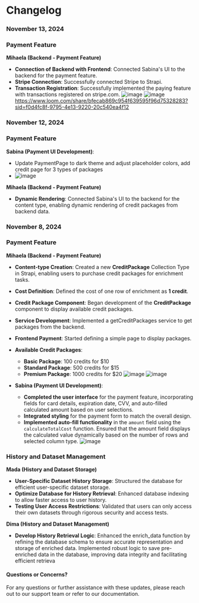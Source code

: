 # Changelog

### November 13, 2024

### Payment Feature
 
**Mihaela (Backend - Payment Feature)**  
  - **Connection of Backend with Frontend**: Connected Sabina's UI to the backend for the payment feature.
  - **Stripe Connection**: Successfully connected Stripe to Strapi.
  - **Transaction Registration**: Successfully implemented the paying feature with transactions registered on stripe.com.
  ![image](https://github.com/user-attachments/assets/3999120a-eefa-4bad-88ef-4144429f42e0)
  ![image](https://github.com/user-attachments/assets/c79bee2c-b1e0-4b51-bc9e-816788540363)
  https://www.loom.com/share/bfecab869c954f639595f96d75328283?sid=f0d4fc8f-9795-4e13-9220-20c540ea4f12


### November 12, 2024

### Payment Feature

**Sabina (Payment UI Development)**:
  - Update PaymentPage to dark theme and adjust placeholder colors, add credit page for 3 types of packages
  - ![image](https://github.com/user-attachments/assets/1fc1a4a1-16e2-43d5-a0bb-0204b4c1bd3b)
 
**Mihaela (Backend - Payment Feature)**  
  - **Dynamic Rendering**: Connected Sabina's UI to the backend for the content type, enabling dynamic rendering of credit packages from backend data.

### November 8, 2024

### Payment Feature

**Mihaela (Backend - Payment Feature)**  
  - **Content-type Creation**: Created a new **CreditPackage** Collection Type in Strapi, enabling users to purchase credit packages for enrichment tasks.
  - **Cost Definition**: Defined the cost of one row of enrichment as **1 credit**.
  - **Credit Package Component**: Began development of the **CreditPackage** component to display available credit packages.
  - **Service Development**: Implemented a getCreditPackages service to get packages from the backend.
  - **Frontend Payment**: Started defining a simple page to display packages.

- **Available Credit Packages**:
  - **Basic Package**: 100 credits for $10
  - **Standard Package**: 500 credits for $15
  - **Premium Package**: 1000 credits for $20
![image](https://github.com/user-attachments/assets/be509220-04c4-484a-8193-61309b280de4)
![image](https://github.com/user-attachments/assets/f12f3d67-9808-4acf-9e73-5235aa64b7be)

- **Sabina (Payment UI Development)**:
  - **Completed the user interface** for the payment feature, incorporating fields for card details, expiration date, CVV, and auto-filled calculated amount based on user selections.
  - **Integrated styling** for the payment form to match the overall design.
  - **Implemented auto-fill functionality** in the `amount` field using the `calculateTotalCost` function. Ensured that the amount field displays the calculated value dynamically based on the number of rows and selected column type.
![image](https://github.com/user-attachments/assets/3c89ca18-b125-4b0e-b2ba-477e8a118ffb)


### History and Dataset Management

**Mada (History and Dataset Storage)**  
- **User-Specific Dataset History Storage**: Structured the database for efficient user-specific dataset storage.
- **Optimize Database for History Retrieval**: Enhanced database indexing to allow faster access to user history.
- **Testing User Access Restrictions**: Validated that users can only access their own datasets through rigorous security and access tests.

**Dima (History and Dataset Management)**  
- **Develop History Retrieval Logic**: Enhanced the enrich_data function by refining the database schema to ensure accurate representation and storage of enriched data. Implemented robust logic to save pre-enriched data in the database, improving data integrity and facilitating efficient retrieva

#### Questions or Concerns?
For any questions or further assistance with these updates, please reach out to our support team or refer to our documentation.

